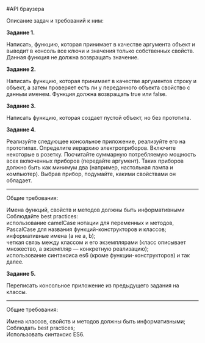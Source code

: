 #API браузера

Описание задач и требований к ним:

<b>Задание 1.</b>

Написать, функцию, которая принимает в качестве аргумента объект и выводит в консоль все ключи и значения только собственных свойств. Данная функция не должна возвращать значение.

<b>Задание 2.</b>

Написать функцию, которая принимает в качестве аргументов строку и объект, а затем проверяет есть ли у переданного объекта свойство с данным именем. Функция должна возвращать true или false.

<b>Задание 3.</b>

Написать функцию, которая создает пустой объект, но без прототипа.

<b>Задание 4.</b>

Реализуйте следующее консольное приложение, реализуйте его на прототипах.
Определите иерархию электроприборов. Включите некоторые в розетку. Посчитайте суммарную потребляемую мощность всех включенных приборов (передайте аргумент). 
Таких приборов должно быть как минимум два (например, настольная лампа и компьютер). Выбрав прибор, подумайте, какими свойствами он обладает.

<hr>Общие требования:</hr>

Имена функций, свойств и методов должны быть информативными<br>
Соблюдайте best practices:<br>
использование camelCase нотации для переменных и методов, PascalCase для названия функций-конструкторов и классов;<br>
информативные имена (а не a, b);<br>
четкая связь между классом и его экземплярами (класс описывает множество, а экземпляр — конкретную реализацию);<br>
использование синтаксиса es6 (кроме функции-конструкторов) и так далее.<br>

<b>Задание 5.</b>

Переписать консольное приложение из предыдущего задания на классы.

<hr>Общие требования:</hr>

Имена классов, свойств и методов должны быть информативными;<br>
Соблюдать best practices;<br>
Использовать синтаксис ES6.<br>
